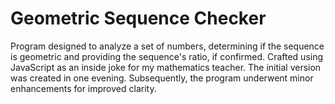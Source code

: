 # Geometric Sequence Checker

Program designed to analyze a set of numbers, determining if the sequence is geometric and providing the sequence's ratio, if confirmed. Crafted using JavaScript as an inside joke for my mathematics teacher. The initial version was created in one evening. Subsequently, the program underwent minor enhancements for improved clarity.
